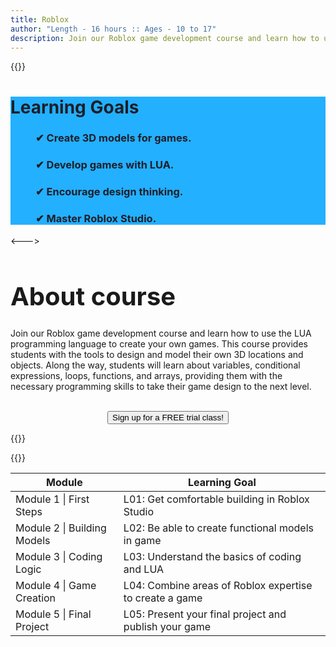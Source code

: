 ```yaml
---
title: Roblox
author: "Length - 16 hours :: Ages - 10 to 17"
description: Join our Roblox game development course and learn how to use the LUA programming language to create your own games.
---
```


{{<columns widths="50%" align="center">}}

<div style="background-color: #23B0FF; height: auto; word-wrap: break-word">
    <h1 style="color: #1D1E28; margin-bottom: 20px">Learning Goals</h1>
    <h3 style="margin-left: 40px; color: #1D1E28;">✔ Create 3D models for games.</h3>
    <h3 style="margin-left: 40px; color: #1D1E28;">✔ Develop games with LUA.</h3>
    <h3 style="margin-left: 40px; color: #1D1E28;">✔ Encourage design thinking.</h3>
    <h3 style="margin-left: 40px; color: #1D1E28;">✔ Master Roblox Studio.</h3>
</div>

<--->

<h1 style="font-size:2.5rem">About course</h1>
<p>Join our Roblox game development course and learn how to use the LUA programming language to create your own games. This course provides students with the tools to design and model their own 3D locations and objects. Along the way, students will learn about variables, conditional expressions, loops, functions, and arrays, providing them with the necessary programming skills to take their game design to the next level.<br><br>
<center><button type="button" onclick="window.location.href='/contact#trial';">Sign up for a FREE trial class!</button></center></p>
{{</columns>}}

{{<swiper-projects-roblox>}}

| Module                      | Learning Goal                                           |
|-----------------------------|---------------------------------------------------------|
| Module 1 \| First Steps     | L01: Get comfortable building in Roblox Studio          |
| Module 2 \| Building Models | L02: Be able to create functional models in game        |
| Module 3 \| Coding Logic    | L03: Understand the basics of coding and LUA            |
| Module 4 \| Game Creation   | L04: Combine areas of Roblox expertise to create a game |
| Module 5 \| Final Project   | L05: Present your final project and publish your game   |


